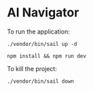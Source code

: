 # AI Navigator

To run the application:

`./vendor/bin/sail up -d`

`npm install && npm run dev`

To kill the project:

`./vendor/bin/sail down`
